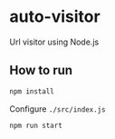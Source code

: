 # auto-visitor

Url visitor using Node.js

## How to run

```bash
npm install
```

Configure `./src/index.js`

```bash
npm run start
```
